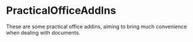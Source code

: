 # PracticalOfficeAddIns
These are some practical office addins, aiming to bring much convenience when dealing with documents.​ 
